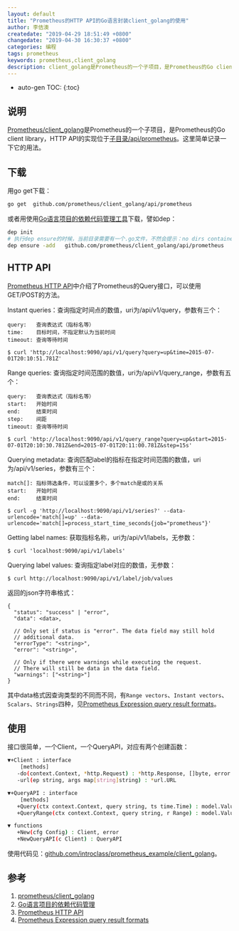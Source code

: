 ```yaml
---
layout: default
title: "Prometheus的HTTP API的Go语言封装client_golang的使用"
author: 李佶澳
createdate: "2019-04-29 18:51:49 +0800"
changedate: "2019-04-30 16:30:37 +0800"
categories: 编程
tags: prometheus
keywords: prometheus,client_golang
description: client_golang是Prometheus的一个子项目，是Prometheus的Go client library，HTTP API的实现位于
---
```


* auto-gen TOC:
{:toc}

## 说明

[Prometheus/client_golang][1]是Prometheus的一个子项目，是Prometheus的Go client library，HTTP API的实现位于[子目录/api/prometheus](https://github.com/prometheus/client_golang/tree/master/api/prometheus)。这里简单记录一下它的用法。

## 下载

用go get下载：

```sh
go get  github.com/prometheus/client_golang/api/prometheus
```

或者用使用[Go语言项目的依赖代码管理工具][2]下载，譬如dep：

```sh
dep init
# 执行dep ensure的时候，当前目录需要有一个.go文件，不然会提示：no dirs contained any Go code
dep ensure -add   github.com/prometheus/client_golang/api/prometheus
```

## HTTP API

[Prometheus HTTP API][3]中介绍了Prometheus的Query接口，可以使用GET/POST的方法。

Instant queries：查询指定时间点的数值，uri为/api/v1/query，参数有三个：

	query:   查询表达式（指标名等）
	time:    目标时间，不指定默认为当前时间
	timeout: 查询等待时间
	
	$ curl 'http://localhost:9090/api/v1/query?query=up&time=2015-07-01T20:10:51.781Z'

Range queries: 查询指定时间范围的数值，uri为/api/v1/query_range，参数有五个：

	query:   查询表达式（指标名等）
	start:   开始时间
	end:     结束时间
	step:    间距
	timeout: 查询等待时间
	
	$ curl 'http://localhost:9090/api/v1/query_range?query=up&start=2015-07-01T20:10:30.781Z&end=2015-07-01T20:11:00.781Z&step=15s'

Querying metadata: 查询匹配label的指标在指定时间范围的数值，uri为/api/v1/series，参数有三个：

	match[]: 指标筛选条件，可以设置多个，多个match是或的关系
	start:   开始时间
	end:     结束时间
	
	$ curl -g 'http://localhost:9090/api/v1/series?' --data-urlencode='match[]=up' --data-urlencode='match[]=process_start_time_seconds{job="prometheus"}'

Getting label names: 获取指标名称，uri为/api/v1/labels，无参数：

	$ curl 'localhost:9090/api/v1/labels'

Querying label values: 查询指定label对应的数值，无参数：

	$ curl http://localhost:9090/api/v1/label/job/values


返回的json字符串格式：

```
{
  "status": "success" | "error",
  "data": <data>,

  // Only set if status is "error". The data field may still hold
  // additional data.
  "errorType": "<string>",
  "error": "<string>",

  // Only if there were warnings while executing the request.
  // There will still be data in the data field.
  "warnings": ["<string>"]
}
```

其中data格式因查询类型的不同而不同，有`Range vectors`、`Instant vectors`、`Scalars`、`Strings`四种，见[Prometheus Expression query result formats][4]。

## 使用

接口很简单，一个Client，一个QueryAPI，对应有两个创建函数：

```sh
▼+Client : interface
    [methods]
   -do(context.Context, *http.Request) : *http.Response, []byte, error
   -url(ep string, args map[string]string) : *url.URL

▼+QueryAPI : interface
    [methods]
   +Query(ctx context.Context, query string, ts time.Time) : model.Value, error
   +QueryRange(ctx context.Context, query string, r Range) : model.Value, error

▼ functions
   +New(cfg Config) : Client, error
   +NewQueryAPI(c Client) : QueryAPI
```

使用代码见：[github.com/introclass/prometheus_example/client_golang](https://github.com/introclass/prometheus_example/blob/master/client_golang/main.go)。

## 参考

1. [prometheus/client_golang][1]
2. [Go语言项目的依赖代码管理][2]
3. [Prometheus HTTP API][3]
4. [Prometheus Expression query result formats][4]

[1]: https://github.com/prometheus/client_golang "prometheus/client_golang"
[2]: https://www.lijiaocn.com/programming/chapter-go/chapter04/01-dependency.html "Go语言项目的依赖代码管理"
[3]: https://prometheus.io/docs/prometheus/latest/querying/api/ "Prometheus HTTP API"
[4]: https://prometheus.io/docs/prometheus/latest/querying/api/#expression-query-result-formats "Prometheus Expression query result formats"
